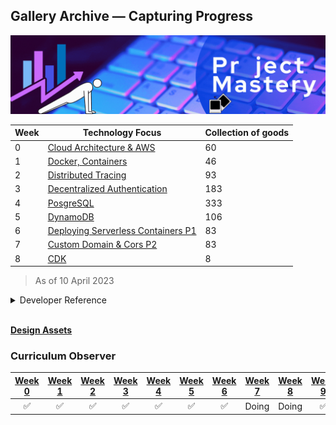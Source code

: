 ## Gallery Archive — Capturing Progress

<img src="cover-assets.gif">
<br>

| Week | Technology Focus  | Collection of goods|
|------|-------------------------|-------------------------|
| 0    |        [Cloud Architecture & AWS](week0)                  |60|
| 1    |   [Docker, Containers](week1)               |46|
| 2    |     [Distributed Tracing](week2)     |93|
| 3    |    [Decentralized Authentication](Week3)                     |183|
| 4    |         [PosgreSQL](week4)                |333|
| 5    |       [DynamoDB](week5)                  |106|
| 6    |     [Deploying Serverless Containers P1](week6-7)   |83|
| 7    |     [Custom Domain &  Cors P2](week6-7)                    |83|
|8   | [CDK](week8)|8|

> As of 10 April 2023

<details>
  <summary>Developer Reference</summary>
  <img src="file-count.png">

[Scripting companion](files-count)

</details>

<br>

[**Design Assets**](../../_docs/assets/README.md)


### **Curriculum Observer**

| [Week 0](../week0.md) | [Week 1](../week1.md) | [Week 2](../week2.md) | [Week 3](../week3.md) | [Week 4](../week4.md) | [Week 5](../week5.md) | [Week 6](../week6.md) | [Week 7](../week7.md) | [Week 8](../week8.md) | [Week 9](../week9.md) | [Week 10](../week10.md) | [Week 11](../week11.md) | [Week 12](../week12.md) | [Week 13](week13.md) |
| :---: | :---: | :---: | :---: | :---: | :---: | :---: | :---: | :---: | :---: | :---: | :---: | :---: | :---: |
| ✅ | ✅ | ✅ | ✅ | ✅ | ✅ | ✅ | Doing | Doing | ✅ | Doing | Doing | Doing | To do |




